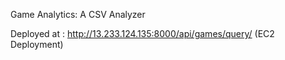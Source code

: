 Game Analytics: A CSV Analyzer


Deployed at : http://13.233.124.135:8000/api/games/query/ (EC2 Deployment)
